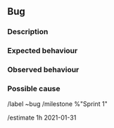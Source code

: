 ## Bug

### Description


### Expected behaviour

### Observed behaviour

### Possible cause


/label ~bug
/milestone %"Sprint 1"

<!--- /estimate or /spend time_spent current_date -->
/estimate 1h 2021-01-31
